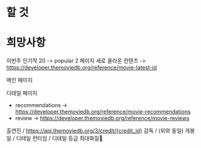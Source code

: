 # 할 것



# 희망사항
이번주 인기작 20 -> popular 2 페이지
새로 올라온 컨텐츠 -> https://developer.themoviedb.org/reference/movie-latest-id

메인 페이지
<!-- - 인기작 -> https://developer.themoviedb.org/reference/trending-movies -->




디테일 페이지
- recommendations -> https://developer.themoviedb.org/reference/movie-recommendations
- review -> https://developer.themoviedb.org/reference/movie-reviews

출연진 / https://api.themoviedb.org/3/credit/{credit_id}
감독 / (위와 동일)
개봉일 / 디테일
런타임 / 디테일
등급
최대화질